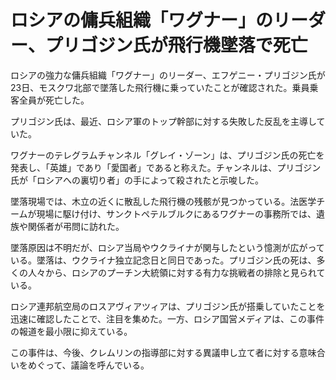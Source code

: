 # ロシアの傭兵組織「ワグナー」のリーダー、プリゴジン氏が飛行機墜落で死亡

ロシアの強力な傭兵組織「ワグナー」のリーダー、エフゲニー・プリゴジン氏が23日、モスクワ北部で墜落した飛行機に乗っていたことが確認された。乗員乗客全員が死亡した。

プリゴジン氏は、最近、ロシア軍のトップ幹部に対する失敗した反乱を主導していた。

ワグナーのテレグラムチャンネル「グレイ・ゾーン」は、プリゴジン氏の死亡を発表し、「英雄」であり「愛国者」であると称えた。チャンネルは、プリゴジン氏が「ロシアへの裏切り者」の手によって殺されたと示唆した。

墜落現場では、木立の近くに散乱した飛行機の残骸が見つかっている。法医学チームが現場に駆け付け、サンクトペテルブルクにあるワグナーの事務所では、遺族や関係者が弔問に訪れた。

墜落原因は不明だが、ロシア当局やウクライナが関与したという憶測が広がっている。墜落は、ウクライナ独立記念日と同日であった。プリゴジン氏の死は、多くの人々から、ロシアのプーチン大統領に対する有力な挑戦者の排除と見られている。

ロシア連邦航空局のロスアヴィアツィアは、プリゴジン氏が搭乗していたことを迅速に確認したことで、注目を集めた。一方、ロシア国営メディアは、この事件の報道を最小限に抑えている。

この事件は、今後、クレムリンの指導部に対する異議申し立て者に対する意味合いをめぐって、議論を呼んでいる。